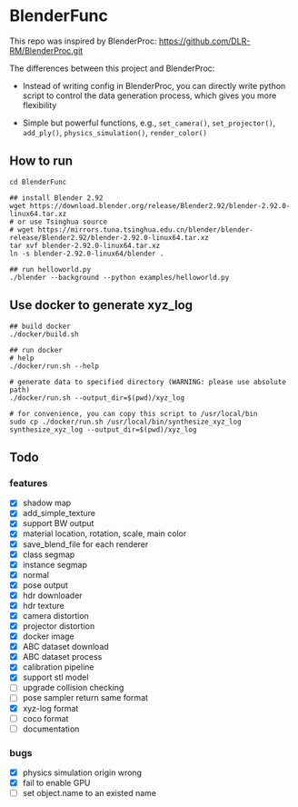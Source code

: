 # BlenderFunc

This repo was inspired by BlenderProc: https://github.com/DLR-RM/BlenderProc.git

The differences between this project and BlenderProc:

- Instead of writing config in BlenderProc, you can directly write python script to control the data generation process, 
  which gives you more flexibility

- Simple but powerful functions, e.g., `set_camera()`, `set_projector()`, `add_ply()`, 
  `physics_simulation()`, `render_color()`

## How to run

```shell
cd BlenderFunc

## install Blender 2.92
wget https://download.blender.org/release/Blender2.92/blender-2.92.0-linux64.tar.xz
# or use Tsinghua source
# wget https://mirrors.tuna.tsinghua.edu.cn/blender/blender-release/Blender2.92/blender-2.92.0-linux64.tar.xz
tar xvf blender-2.92.0-linux64.tar.xz
ln -s blender-2.92.0-linux64/blender .

## run helloworld.py
./blender --background --python examples/helloworld.py
```

## Use docker to generate xyz_log
```shell
## build docker
./docker/build.sh

## run docker
# help
./docker/run.sh --help

# generate data to specified directory (WARNING: please use absolute path)
./docker/run.sh --output_dir=$(pwd)/xyz_log

# for convenience, you can copy this script to /usr/local/bin
sudo cp ./docker/run.sh /usr/local/bin/synthesize_xyz_log
synthesize_xyz_log --output_dir=$(pwd)/xyz_log
```

## Todo

### features
- [x] shadow map
- [x] add_simple_texture
- [x] support BW output
- [x] material location, rotation, scale, main color
- [x] save_blend_file for each renderer
- [x] class segmap
- [x] instance segmap
- [x] normal
- [x] pose output
- [x] hdr downloader
- [x] hdr texture
- [x] camera distortion
- [x] projector distortion
- [x] docker image
- [x] ABC dataset download
- [x] ABC dataset process
- [x] calibration pipeline
- [x] support stl model
- [ ] upgrade collision checking
- [ ] pose sampler return same format
- [x] xyz-log format
- [ ] coco format
- [ ] documentation

### bugs
- [x] physics simulation origin wrong
- [x] fail to enable GPU
- [ ] set object.name to an existed name